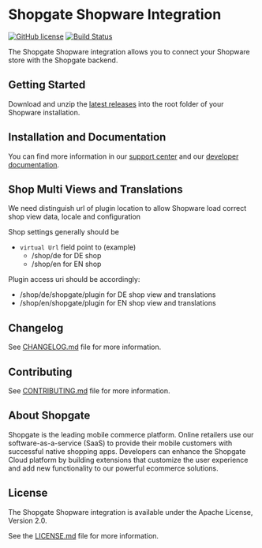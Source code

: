 # Shopgate Shopware Integration

[![GitHub license](http://dmlc.github.io/img/apache2.svg)](LICENSE.md)
[![Build Status](https://travis-ci.org/shopgate/cart-integration-shopware.svg?branch=master)](https://travis-ci.org/shopgate/cart-integration-shopware)

The Shopgate Shopware integration allows you to connect your Shopware store with the Shopgate backend.

## Getting Started
Download and unzip the [latest releases](https://github.com/shopgate/cart-integration-shopware/releases/latest) into the root folder of your Shopware installation.

## Installation and Documentation

You can find more information in our [support center](https://support.shopgate.com/hc/en-us/articles/202798446-Connecting-to-Shopware) and our [developer documentation](https://docs.shopgate.com/).

## Shop Multi Views and Translations

We need distinguish url of plugin location to allow Shopware load correct shop view data, locale and configuration

Shop settings generally should be

- `virtual Url` field point to (example)
    - /shop/de for DE shop
    - /shop/en for EN shop

Plugin access uri should be accordingly:
- /shop/de/shopgate/plugin for DE shop view and translations
- /shop/en/shopgate/plugin for EN shop view and translations

## Changelog

See [CHANGELOG.md](CHANGELOG.md) file for more information.

## Contributing

See [CONTRIBUTING.md](docs/CONTRIBUTING.md) file for more information.

## About Shopgate

Shopgate is the leading mobile commerce platform. Online retailers use our software-as-a-service (SaaS) to provide their mobile customers with successful native shopping apps. Developers can enhance the Shopgate Cloud platform by building extensions that customize the user experience and add new functionality to our powerful ecommerce solutions.

## License

The Shopgate Shopware integration is available under the Apache License, Version 2.0.

See the [LICENSE.md](LICENSE.md) file for more information.
